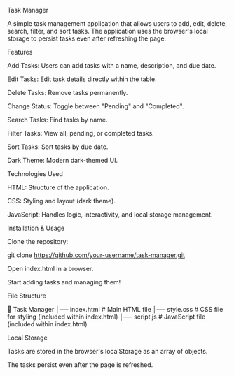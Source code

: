 Task Manager

A simple task management application that allows users to add, edit, delete, search, filter, and sort tasks. The application uses the browser's local storage to persist tasks even after refreshing the page.

Features

Add Tasks: Users can add tasks with a name, description, and due date.

Edit Tasks: Edit task details directly within the table.

Delete Tasks: Remove tasks permanently.

Change Status: Toggle between "Pending" and "Completed".

Search Tasks: Find tasks by name.

Filter Tasks: View all, pending, or completed tasks.

Sort Tasks: Sort tasks by due date.

Dark Theme: Modern dark-themed UI.

Technologies Used

HTML: Structure of the application.

CSS: Styling and layout (dark theme).

JavaScript: Handles logic, interactivity, and local storage management.

Installation & Usage

Clone the repository:

git clone https://github.com/your-username/task-manager.git

Open index.html in a browser.

Start adding tasks and managing them!

File Structure

📁 Task Manager
│── index.html       # Main HTML file
│── style.css        # CSS file for styling (included within index.html)
│── script.js        # JavaScript file (included within index.html)

Local Storage

Tasks are stored in the browser's localStorage as an array of objects.

The tasks persist even after the page is refreshed.
